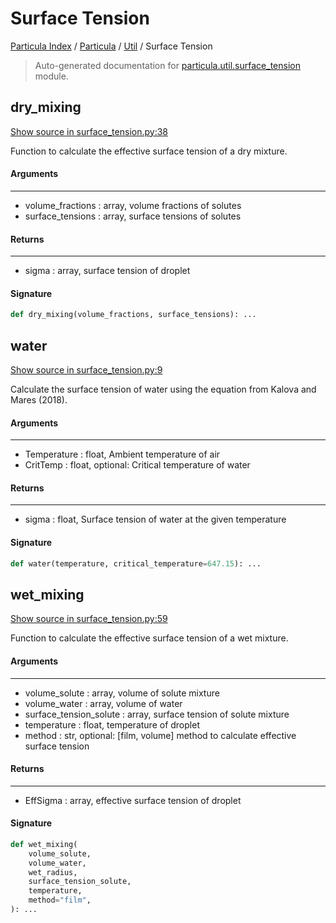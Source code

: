 # Surface Tension

[Particula Index](../../README.md#particula-index) / [Particula](../index.md#particula) / [Util](./index.md#util) / Surface Tension

> Auto-generated documentation for [particula.util.surface_tension](../../../../particula/util/surface_tension.py) module.

## dry_mixing

[Show source in surface_tension.py:38](../../../../particula/util/surface_tension.py#L38)

Function to calculate the effective surface tension of a dry mixture.

#### Arguments

-----
- volume_fractions : array, volume fractions of solutes
- surface_tensions : array, surface tensions of solutes

#### Returns

--------
- sigma : array, surface tension of droplet

#### Signature

```python
def dry_mixing(volume_fractions, surface_tensions): ...
```



## water

[Show source in surface_tension.py:9](../../../../particula/util/surface_tension.py#L9)

Calculate the surface tension of water using the equation from Kalova
and Mares (2018).

#### Arguments

-----
- Temperature : float, Ambient temperature of air
- CritTemp : float, optional: Critical temperature of water

#### Returns

-------
- sigma : float, Surface tension of water at the given temperature

#### Signature

```python
def water(temperature, critical_temperature=647.15): ...
```



## wet_mixing

[Show source in surface_tension.py:59](../../../../particula/util/surface_tension.py#L59)

Function to calculate the effective surface tension of a wet mixture.

#### Arguments

----------
- volume_solute : array, volume of solute mixture
- volume_water : array, volume of water
- surface_tension_solute : array, surface tension of solute mixture
- temperature : float, temperature of droplet
- method : str, optional: [film, volume] method to calculate effective
    surface tension

#### Returns

--------
- EffSigma : array, effective surface tension of droplet

#### Signature

```python
def wet_mixing(
    volume_solute,
    volume_water,
    wet_radius,
    surface_tension_solute,
    temperature,
    method="film",
): ...
```
